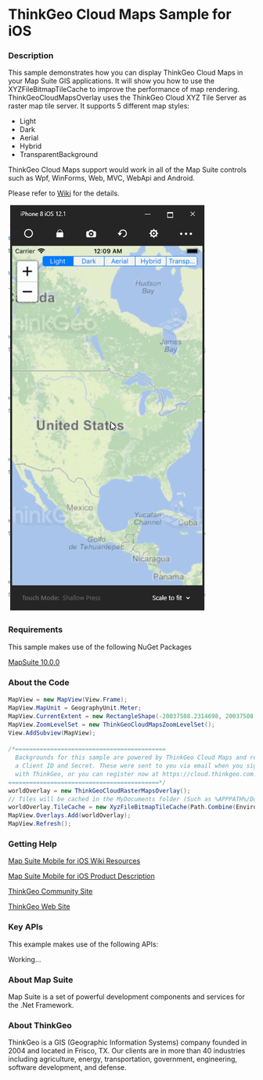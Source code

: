 # ThinkGeo Cloud Maps Sample for iOS

### Description

This sample demonstrates how you can display ThinkGeo Cloud Maps in your Map Suite GIS applications. It will show you how to use the XYZFileBitmapTileCache to improve the performance of map rendering. ThinkGeoCloudMapsOverlay uses the ThinkGeo Cloud XYZ Tile Server as raster map tile server. It supports 5 different map styles:
- Light
- Dark
- Aerial
- Hybrid
- TransparentBackground

ThinkGeo Cloud Maps support would work in all of the Map Suite controls such as Wpf, WinForms, Web, MVC, WebApi and Android.

Please refer to [Wiki](http://wiki.thinkgeo.com/wiki/map_suite_mobile_for_ios) for the details.

![Screenshot](Screenshot.gif)

### Requirements
This sample makes use of the following NuGet Packages

[MapSuite 10.0.0](https://www.nuget.org/packages?q=ThinkGeo)

### About the Code
```csharp
MapView = new MapView(View.Frame);
MapView.MapUnit = GeographyUnit.Meter;
MapView.CurrentExtent = new RectangleShape(-20037508.2314698, 20037508.2314698, 20037508.2314698, -20037508.2314698);
MapView.ZoomLevelSet = new ThinkGeoCloudMapsZoomLevelSet();
View.AddSubview(MapView);

/*===========================================
  Backgrounds for this sample are powered by ThinkGeo Cloud Maps and require
  a Client ID and Secret. These were sent to you via email when you signed up
  with ThinkGeo, or you can register now at https://cloud.thinkgeo.com.
===========================================*/
worldOverlay = new ThinkGeoCloudRasterMapsOverlay();
// Tiles will be cached in the MyDocuments folder (Such as %APPPATH%/Documents/) by default if the TileCache property is not set.
worldOverlay.TileCache = new XyzFileBitmapTileCache(Path.Combine(Environment.GetFolderPath(Environment.SpecialFolder.MyDocuments), "ThinkGeoCloudMapsTileCache"));
MapView.Overlays.Add(worldOverlay);
MapView.Refresh();
```
### Getting Help

[Map Suite Mobile for iOS Wiki Resources](http://wiki.thinkgeo.com/wiki/map_suite_mobile_for_ios)

[Map Suite Mobile for iOS Product Description](https://thinkgeo.com/ui-controls#ios-platforms)

[ThinkGeo Community Site](http://community.thinkgeo.com/)

[ThinkGeo Web Site](http://www.thinkgeo.com)

### Key APIs
This example makes use of the following APIs:

Working...


### About Map Suite
Map Suite is a set of powerful development components and services for the .Net Framework.

### About ThinkGeo
ThinkGeo is a GIS (Geographic Information Systems) company founded in 2004 and located in Frisco, TX. Our clients are in more than 40 industries including agriculture, energy, transportation, government, engineering, software development, and defense.
